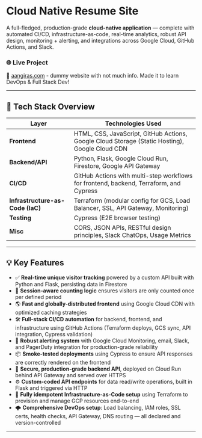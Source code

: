 # Cloud Native Resume Site

A full-fledged, production-grade **cloud-native application** — complete with automated CI/CD, infrastructure-as-code, real-time analytics, robust API design, monitoring + alerting, and integrations across Google Cloud, GitHub Actions, and Slack.

### 🌐 Live Project
🔗 [aangiras.com](https://www.aangiras.com) - dummy website with not much info. Made it to learn DevOps & Full Stack Dev!

---

## 🧩 Tech Stack Overview

| Layer                | Technologies Used                                                                 |
|----------------------|------------------------------------------------------------------------------------|
| **Frontend**         | HTML, CSS, JavaScript, GitHub Actions, Google Cloud Storage (Static Hosting), Google Cloud CDN |
| **Backend/API**      | Python, Flask, Google Cloud Run, Firestore, Google API Gateway |
| **CI/CD**            | GitHub Actions with multi-step workflows for frontend, backend, Terraform, and Cypress |
| **Infrastructure-as-Code (IaC)** | Terraform (modular config for GCS, Load Balancer, SSL, API Gateway, Monitoring) |
| **Testing**          | Cypress (E2E browser testing)                                                      |
| **Misc**             | CORS, JSON APIs, RESTful design principles, Slack ChatOps, Usage Metrics           |

---

## 💡 Key Features

- ✅ **Real-time unique visitor tracking** powered by a custom API built with Python and Flask, persisting data in Firestore
- 🧠 **Session-aware counting logic** ensures visitors are only counted once per defined period
- 🌎 **Fast and globally-distributed frontend** using Google Cloud CDN with optimized caching strategies
- 🛠️ **Full-stack CI/CD automation** for backend, frontend, and infrastructure using GitHub Actions (Terraform deploys, GCS sync, API integration, Cypress validation)
- 🔔 **Robust alerting system** with Google Cloud Monitoring, email, Slack, and PagerDuty integration for production-grade reliability
- 📦 **Smoke-tested deployments** using Cypress to ensure API responses are correctly rendered on the frontend
- 🔐 **Secure, production-grade backend API**, deployed on Cloud Run behind API Gateway and served over HTTPS
- ⚙️ **Custom-coded API endpoints** for data read/write operations, built in Flask and triggered via HTTP
- 🔁 **Fully idempotent Infrastructure-as-Code setup** using Terraform to provision and manage GCP resources end-to-end
- 🌩️ **Comprehensive DevOps setup**: Load balancing, IAM roles, SSL certs, health checks, API Gateway, DNS routing — all declared and version-controlled

---

